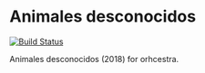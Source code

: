 Animales desconocidos
=====================

[![Build Status](https://travis-ci.org/trevorbaca/animales.svg?branch=master)](https://travis-ci.org/trevorbaca/stirrings_still)

Animales desconocidos (2018) for orhcestra.

